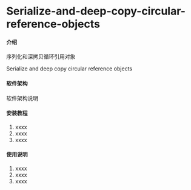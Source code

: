 # Serialize-and-deep-copy-circular-reference-objects

#### 介绍

序列化和深拷贝循环引用对象

Serialize and deep copy circular reference objects

#### 软件架构

软件架构说明

#### 安装教程

1. xxxx
2. xxxx
3. xxxx

#### 使用说明

1. xxxx
2. xxxx
3. xxxx
